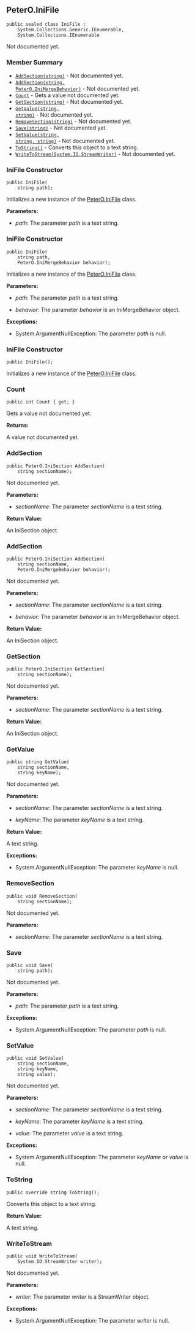 ## PeterO.IniFile

    public sealed class IniFile :
        System.Collections.Generic.IEnumerable,
        System.Collections.IEnumerable

Not documented yet.

### Member Summary
* <code>[AddSection(string)](#AddSection_string)</code> - Not documented yet.
* <code>[AddSection(string, PeterO.IniMergeBehavior)](#AddSection_string_PeterO_IniMergeBehavior)</code> - Not documented yet.
* <code>[Count](#Count)</code> - Gets a value not documented yet.
* <code>[GetSection(string)](#GetSection_string)</code> - Not documented yet.
* <code>[GetValue(string, string)](#GetValue_string_string)</code> - Not documented yet.
* <code>[RemoveSection(string)](#RemoveSection_string)</code> - Not documented yet.
* <code>[Save(string)](#Save_string)</code> - Not documented yet.
* <code>[SetValue(string, string, string)](#SetValue_string_string_string)</code> - Not documented yet.
* <code>[ToString()](#ToString)</code> - Converts this object to a text string.
* <code>[WriteToStream(System.IO.StreamWriter)](#WriteToStream_System_IO_StreamWriter)</code> - Not documented yet.

<a id="Void_ctor_System_String"></a>
### IniFile Constructor

    public IniFile(
        string path);

Initializes a new instance of the [PeterO.IniFile](PeterO.IniFile.md) class.

<b>Parameters:</b>

 * <i>path</i>: The parameter  <i>path</i>
 is a text string.

<a id="Void_ctor_System_String_PeterO_IniMergeBehavior"></a>
### IniFile Constructor

    public IniFile(
        string path,
        PeterO.IniMergeBehavior behavior);

Initializes a new instance of the [PeterO.IniFile](PeterO.IniFile.md) class.

<b>Parameters:</b>

 * <i>path</i>: The parameter  <i>path</i>
 is a text string.

 * <i>behavior</i>: The parameter  <i>behavior</i>
 is an IniMergeBehavior object.

<b>Exceptions:</b>

 * System.ArgumentNullException:
The parameter  <i>path</i>
 is null.

<a id="Void_ctor"></a>
### IniFile Constructor

    public IniFile();

Initializes a new instance of the [PeterO.IniFile](PeterO.IniFile.md) class.

<a id="Count"></a>
### Count

    public int Count { get; }

Gets a value not documented yet.

<b>Returns:</b>

A value not documented yet.

<a id="AddSection_string"></a>
### AddSection

    public PeterO.IniSection AddSection(
        string sectionName);

Not documented yet.

<b>Parameters:</b>

 * <i>sectionName</i>: The parameter  <i>sectionName</i>
 is a text string.

<b>Return Value:</b>

An IniSection object.

<a id="AddSection_string_PeterO_IniMergeBehavior"></a>
### AddSection

    public PeterO.IniSection AddSection(
        string sectionName,
        PeterO.IniMergeBehavior behavior);

Not documented yet.

<b>Parameters:</b>

 * <i>sectionName</i>: The parameter  <i>sectionName</i>
 is a text string.

 * <i>behavior</i>: The parameter  <i>behavior</i>
 is an IniMergeBehavior object.

<b>Return Value:</b>

An IniSection object.

<a id="GetSection_string"></a>
### GetSection

    public PeterO.IniSection GetSection(
        string sectionName);

Not documented yet.

<b>Parameters:</b>

 * <i>sectionName</i>: The parameter  <i>sectionName</i>
 is a text string.

<b>Return Value:</b>

An IniSection object.

<a id="GetValue_string_string"></a>
### GetValue

    public string GetValue(
        string sectionName,
        string keyName);

Not documented yet.

<b>Parameters:</b>

 * <i>sectionName</i>: The parameter  <i>sectionName</i>
 is a text string.

 * <i>keyName</i>: The parameter  <i>keyName</i>
 is a text string.

<b>Return Value:</b>

A text string.

<b>Exceptions:</b>

 * System.ArgumentNullException:
The parameter  <i>keyName</i>
 is null.

<a id="RemoveSection_string"></a>
### RemoveSection

    public void RemoveSection(
        string sectionName);

Not documented yet.

<b>Parameters:</b>

 * <i>sectionName</i>: The parameter  <i>sectionName</i>
 is a text string.

<a id="Save_string"></a>
### Save

    public void Save(
        string path);

Not documented yet.

<b>Parameters:</b>

 * <i>path</i>: The parameter  <i>path</i>
 is a text string.

<b>Exceptions:</b>

 * System.ArgumentNullException:
The parameter  <i>path</i>
 is null.

<a id="SetValue_string_string_string"></a>
### SetValue

    public void SetValue(
        string sectionName,
        string keyName,
        string value);

Not documented yet.

<b>Parameters:</b>

 * <i>sectionName</i>: The parameter  <i>sectionName</i>
 is a text string.

 * <i>keyName</i>: The parameter  <i>keyName</i>
 is a text string.

 * <i>value</i>: The parameter  <i>value</i>
 is a text string.

<b>Exceptions:</b>

 * System.ArgumentNullException:
The parameter  <i>keyName</i>
 or  <i>value</i>
 is null.

<a id="ToString"></a>
### ToString

    public override string ToString();

Converts this object to a text string.

<b>Return Value:</b>

A text string.

<a id="WriteToStream_System_IO_StreamWriter"></a>
### WriteToStream

    public void WriteToStream(
        System.IO.StreamWriter writer);

Not documented yet.

<b>Parameters:</b>

 * <i>writer</i>: The parameter  <i>writer</i>
 is a StreamWriter object.

<b>Exceptions:</b>

 * System.ArgumentNullException:
The parameter  <i>writer</i>
 is null.
